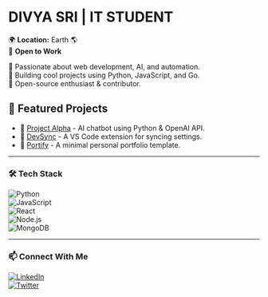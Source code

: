 # DIVYA SRI | IT STUDENT  

🌍 **Location:** Earth 🌎  
💼 **Open to Work**  

🔹 Passionate about web development, AI, and automation.  
🔹 Building cool projects using Python, JavaScript, and Go.  
🔹 Open-source enthusiast & contributor.  

## 📌 Featured Projects  
- 🔗 [Project Alpha](https://github.com/YOUR-USERNAME/project-alpha) - AI chatbot using Python & OpenAI API.  
- 🔗 [DevSync](https://github.com/YOUR-USERNAME/devsync) - A VS Code extension for syncing settings.  
- 🔗 [Portify](https://github.com/YOUR-USERNAME/portify) - A minimal personal portfolio template.  

---

### 🛠 Tech Stack  
![Python](https://img.shields.io/badge/Python-3776AB?style=for-the-badge&logo=python&logoColor=white)  
![JavaScript](https://img.shields.io/badge/JavaScript-F7DF1E?style=for-the-badge&logo=javascript&logoColor=black)  
![React](https://img.shields.io/badge/React-20232A?style=for-the-badge&logo=react&logoColor=61DAFB)  
![Node.js](https://img.shields.io/badge/Node.js-43853D?style=for-the-badge&logo=node.js&logoColor=white)  
![MongoDB](https://img.shields.io/badge/MongoDB-4EA94B?style=for-the-badge&logo=mongodb&logoColor=white)  

---

### 📫 Connect With Me  
[![LinkedIn](https://img.shields.io/badge/LinkedIn-0077B5?style=for-the-badge&logo=linkedin&logoColor=white)](https://linkedin.com/in/fake-profile)  
[![Twitter](https://img.shields.io/badge/Twitter-1DA1F2?style=for-the-badge&logo=twitter&logoColor=white)](https://twitter.com/fake_profile)  
